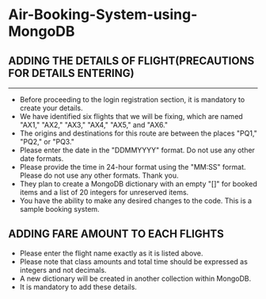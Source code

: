 # Air-Booking-System-using-MongoDB

## ADDING THE DETAILS OF FLIGHT(PRECAUTIONS FOR DETAILS ENTERING)
----------------------------------------------------------------------------------------------------------
* Before proceeding to the login registration section, it is mandatory to create your details.
* We have identified six flights that we will be fixing, which are named "AX1," "AX2," "AX3," "AX4," "AX5," and "AX6."
* The origins and destinations for this route are between the places "PQ1," "PQ2," or "PQ3."
* Please enter the date in the "DDMMYYYY" format. Do not use any other date formats.
* Please provide the time in 24-hour format using the "MM:SS" format. Please do not use any other formats. Thank you.
* They plan to create a MongoDB dictionary with an empty "[]" for booked items and a list of 20 integers for unreserved items.
* You have the ability to make any desired changes to the code. This is a sample booking system.

## ADDING FARE AMOUNT TO EACH FLIGHTS
* Please enter the flight name exactly as it is listed above.
* Please note that class amounts and total time should be expressed as integers and not decimals.
* A new dictionary will be created in another collection within MongoDB.
* It is mandatory to add these details.

